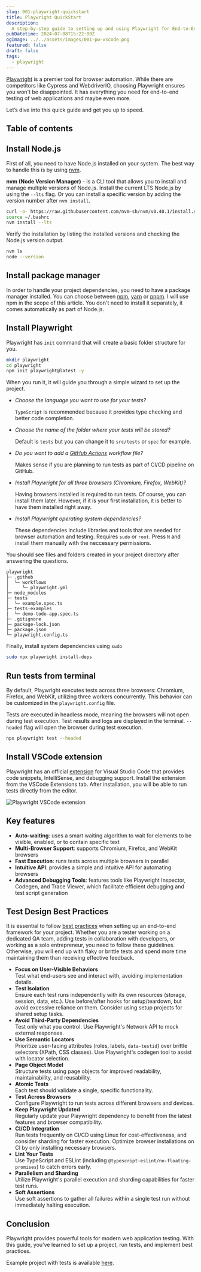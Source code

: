 ```yaml
---
slug: 001-playwright-quickstart
title: Playwright QuickStart
description:
  A step-by-step guide to setting up and using Playwright for End-to-End testing of web applications.
pubDatetime: 2024-07-08T15:22:00Z
ogImage: ../../assets/images/001-pw-vscode.png
featured: false
draft: false
tags:
  - playwright
---
```


[Playwright](https://playwright.dev/) is a premier tool for browser automation.
While there are competitors like Cypress and WebdriverIO, choosing Playwright ensures you won't be disappointed.
It has everything you need for end-to-end testing of web applications and maybe even more.

Let’s dive into this quick guide and get you up to speed.

## Table of contents

## Install Node.js

First of all, you need to have Node.js installed on your system. The best way to handle this is by using [nvm](https://github.com/nvm-sh/nvm).

**nvm (Node Version Manager)** - is a CLI tool that allows you to install and manage multiple versions of Node.js.
Install the current LTS Node.js by using the `--lts` flag. Or you can install a specific version by adding the version number after `nvm install`.

```bash
curl -o- https://raw.githubusercontent.com/nvm-sh/nvm/v0.40.1/install.sh | bash
source ~/.bashrc
nvm install --lts
```

Verify the installation by listing the installed versions and checking the Node.js version output.

```bash
nvm ls
node --version
```

## Install package manager

In order to handle your project dependencies, you need to have a package manager installed.
You can choose between [npm](https://docs.npmjs.com/), [yarn](https://yarnpkg.com/) or [pnpm](https://pnpm.io/).
I will use npm in the scope of this article. You don't need to install it separately, it comes automatically as part of Node.js.

## Install Playwright

Playwright has `init` command that will create a basic folder structure for you.

```bash
mkdir playwright
cd playwright
npm init playwright@latest -y
```

When you run it, it will guide you through a simple wizard to set up the project.

* *Choose the language you want to use for your tests?*  
  
  `TypeScript` is recommended because it provides type checking and better code completion.

* *Choose the name of the folder where your tests will be stored?*  

  Default is `tests` but you can change it to `src/tests` or `spec` for example.

* *Do you want to add a [GitHub Actions](https://github.com/features/actions) workflow file?*  
  
  Makes sense if you are planning to run tests as part of CI/CD pipeline on GitHub.

* *Install Playwright for all three browsers (Chromium, Firefox, WebKit)?*  
  
  Having browsers installed is required to run tests. Of course, you can install them later.
  However, if it is your first installation, it is better to have them installed right away.

* *Install Playwright operating system dependencies?*  
  
  These dependencies include libraries and tools that are needed for browser automation and testing. Requires `sudo` or `root`. Press `N` and install them manually with the neccessary permissions.

You should see files and folders created in your project directory after answering the questions.

```text
playwright
├─ .github
│  └─ workflows
│     └─ playwright.yml
├─ node_modules
├─ tests
│  └─ example.spec.ts
├─ tests-examples
|  └─ demo-todo-app.spec.ts
├─ .gitignore
├─ package-lock.json
├─ package.json
└─ playwright.config.ts
```

Finally, install system dependencies using `sudo`

```bash
sudo npx playwright install-deps
```

## Run tests from terminal

By default, Playwright executes tests across three browsers: Chromium, Firefox, and WebKit, utilizing three workers concurrently.
This behavior can be customized in the `playwright.config` file.

Tests are executed in headless mode, meaning the browsers will not open during test execution.
Test results and logs are displayed in the terminal. `--headed` flag will open the browser during test execution.

```bash
npx playwright test --headed
```

## Install VSCode extension

Playwright has an official [extension](https://playwright.dev/docs/getting-started-vscode)
for Visual Studio Code that provides code snippets, IntelliSense, and debugging support.
Install the extension from the VSCode Extensions tab. After installation, you will be able to run tests directly from the editor.

![Playwright VSCode extension](@assets/images/001-pw-vscode.png)

## Key features

* **Auto-waiting**: uses a smart waiting algorithm to wait for elements to be visible, enabled, or to contain specific text
* **Multi-Browser Support**: supports Chromium, Firefox, and WebKit browsers
* **Fast Execution**: runs tests across multiple browsers in parallel
* **Intuitive API**: provides a simple and intuitive API for automating browsers
* **Advanced Debugging Tools**: features tools like Playwright Inspector, Codegen, and Trace Viewer, which facilitate efficient debugging and test script generation

## Test Design Best Practices

It is essential to follow [best practices](https://playwright.dev/docs/best-practices) when setting up an end-to-end framework for your project.
Whether you are a tester working on a dedicated QA team, adding tests in collaboration with developers, or working as a solo entrepreneur, you need to follow these guidelines.
Otherwise, you will end up with flaky or brittle tests and spend more time maintaining them than receiving effective feedback.

* **Focus on User-Visible Behaviors**  
Test what end-users see and interact with, avoiding implementation details.
* **Test Isolation**  
Ensure each test runs independently with its own resources (storage, session, data, etc.). Use before/after hooks for setup/teardown, but avoid excessive reliance on them. Consider using setup projects for shared setup tasks.
* **Avoid Third-Party Dependencies**  
Test only what you control. Use Playwright's Network API to mock external responses.
* **Use Semantic Locators**  
Prioritize user-facing attributes (roles, labels, `data-testid`) over brittle selectors (XPath, CSS classes). Use Playwright's codegen tool to assist with locator selection.
* **Page Object Model**  
Structure tests using page objects for improved readability, maintainability, and reusability.
* **Atomic Tests**  
Each test should validate a single, specific functionality.
* **Test Across Browsers**  
Configure Playwright to run tests across different browsers and devices.
* **Keep Playwright Updated**  
Regularly update your Playwright dependency to benefit from the latest features and browser compatibility.
* **CI/CD Integration**  
Run tests frequently on CI/CD using Linux for cost-effectiveness, and consider sharding for faster execution. Optimize browser installations on CI by only installing necessary browsers.
* **Lint Your Tests**  
Use TypeScript and ESLint (including `@typescript-eslint/no-floating-promises`) to catch errors early.
* **Parallelism and Sharding**  
Utilize Playwright's parallel execution and sharding capabilities for faster test runs.
* **Soft Assertions**  
Use soft assertions to gather all failures within a single test run without immediately halting execution.

## Conclusion

Playwright provides powerful tools for modern web application testing. With this guide, you've learned to set up a project,
run tests, and implement best practices.

Example project with tests is available [here](https://github.com/testforgeio/testforge/tree/main/examples/playwright-quickstart).
